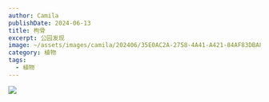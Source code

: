 ```yaml
---
author: Camila
publishDate: 2024-06-13
title: 枸骨
excerpt: 公园发现
image: ~/assets/images/camila/202406/35E0AC2A-2758-4A41-A421-84AF83DBA81D_1_105_c.jpeg
category: 植物
tags:
  - 植物
---
```


![](~/assets/images/camila/202406/35E0AC2A-2758-4A41-A421-84AF83DBA81D_1_105_c.jpeg)


